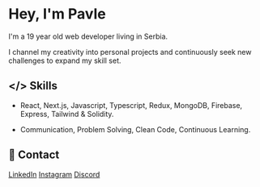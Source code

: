# Hey, I'm Pavle

I'm a 19 year old web developer living in Serbia.

I channel my creativity into personal projects and continuously seek new
challenges to expand my skill set.

## </> Skills

* React, Next.js, Javascript, Typescript, Redux, MongoDB, Firebase, Express, Tailwind & Solidity.
  
* Communication, Problem Solving, Clean Code, Continuous Learning.
  
## 📩 Contact

[LinkedIn](https://www.linkedin.com/in/kowy-dev/)
[Instagram](https://www.instagram.com/pavle.dev/)
[Discord](https://discord.gg/dqv7em6gAq)
